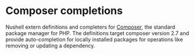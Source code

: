 # Composer completions

Nushell extern definitions and completers for [Composer](https://getcomposer.org), the standard package manager for PHP.
The definitions target composer version 2.7 and provide auto-completion for locally installed packages for operations like removing or updating a dependency.
